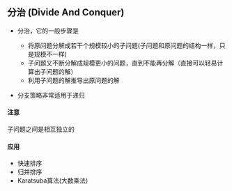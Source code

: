 ## 分治 (Divide And Conquer)

* 分治，它的一般步骤是
  * 将原问题分解成若干个规模较小的子问题(子问题和原问题的结构一样，只是规模不一样)
  * 子问题又不断分解成规模更小的问题，直到不能再分解（直接可以轻易计算出子问题的解）
  * 利用子问题的解推导出原问题的解
  
* 分支策略非常适用于递归

#### 注意

子问题之间是相互独立的

#### 应用

* 快速排序
* 归并排序
* Karatsuba算法(大数乘法)
